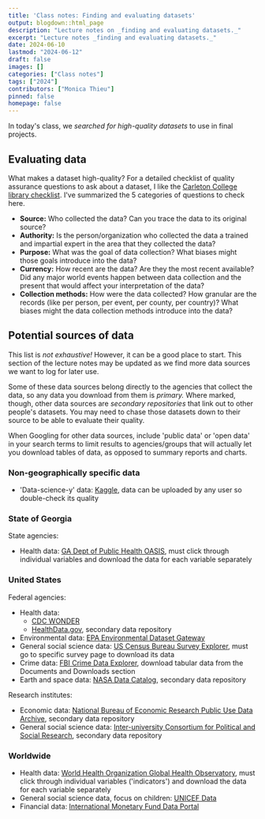 ```yaml
---
title: 'Class notes: Finding and evaluating datasets'
output: blogdown::html_page
description: "Lecture notes on _finding and evaluating datasets._"
excerpt: "Lecture notes _finding and evaluating datasets._"
date: 2024-06-10
lastmod: "2024-06-12"
draft: false
images: []
categories: ["Class notes"]
tags: ["2024"]
contributors: ["Monica Thieu"]
pinned: false
homepage: false
---
```


In today's class, we _searched for high-quality datasets_ to use in final projects.

## Evaluating data

What makes a dataset high-quality? For a detailed checklist of quality assurance questions to ask about a dataset, I like the [Carleton College library checklist](https://gouldguides.carleton.edu/c.php?g=146834&p=964943). I've summarized the 5 categories of questions to check here.

- **Source:** Who collected the data? Can you trace the data to its original source?
- **Authority:** Is the person/organization who collected the data a trained and impartial expert in the area that they collected the data?
- **Purpose:** What was the goal of data collection? What biases might those goals introduce into the data?
- **Currency:** How recent are the data? Are they the most recent available? Did any major world events happen between data collection and the present that would affect your interpretation of the data?
- **Collection methods:** How were the data collected? How granular are the records (like per person, per event, per county, per country)? What biases might the data collection methods introduce into the data?

## Potential sources of data

This list is _not exhaustive!_ However, it can be a good place to start. This section of the lecture notes may be updated as we find more data sources we want to log for later use.

Some of these data sources belong directly to the agencies that collect the data, so any data you download from them is _primary._ Where marked, though, other data sources are _secondary repositories_ that link out to other people's datasets. You may need to chase those datasets down to their source to be able to evaluate their quality.

When Googling for other data sources, include 'public data' or 'open data' in your search terms to limit results to agencies/groups that will actually let you download tables of data, as opposed to summary reports and charts.

### Non-geographically specific data

- 'Data-science-y' data: [Kaggle](https://www.kaggle.com/datasets), data can be uploaded by any user so double-check its quality

### State of Georgia

State agencies:

- Health data: [GA Dept of Public Health OASIS](https://oasis.state.ga.us), must click through individual variables and download the data for each variable separately

### United States

Federal agencies:

- Health data:
  - [CDC WONDER](https://wonder.cdc.gov)
  - [HealthData.gov](https://healthdata.gov), secondary data repository
- Environmental data: [EPA Environmental Dataset Gateway](https://edg.epa.gov/metadata/catalog/main/home.page)
- General social science data: [US Census Bureau Survey Explorer](https://www.census.gov/data/data-tools/survey-explorer/), must go to specific survey page to download its data
- Crime data: [FBI Crime Data Explorer](https://cde.ucr.cjis.gov/LATEST/webapp/#/pages/downloads), download tabular data from the Documents and Downloads section
- Earth and space data: [NASA Data Catalog](https://data.nasa.gov), secondary data repository

Research institutes:
- Economic data: [National Bureau of Economic Research Public Use Data Archive](https://www.nber.org/research/data), secondary data repository
- General social science data: [Inter-university Consortium for Political and Social Research](https://www.icpsr.umich.edu/web/pages/ICPSR/index.html), secondary data repository

### Worldwide

- Health data: [World Health Organization Global Health Observatory](https://www.who.int/data/gho/data/indicators/indicators-index), must click through individual variables ('indicators') and download the data for each variable separately
- General social science data, focus on children: [UNICEF Data](https://data.unicef.org/resources/resource-type/datasets/)
- Financial data: [International Monetary Fund Data Portal](https://data.imf.org/?sk=388dfa60-1d26-4ade-b505-a05a558d9a42&sid=1479329132316)

